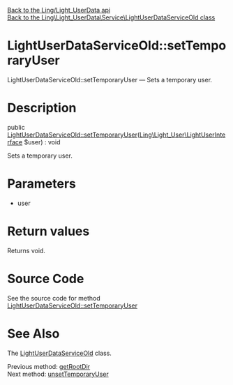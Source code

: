 [Back to the Ling/Light_UserData api](https://github.com/lingtalfi/Light_UserData/blob/master/doc/api/Ling/Light_UserData.md)<br>
[Back to the Ling\Light_UserData\Service\LightUserDataServiceOld class](https://github.com/lingtalfi/Light_UserData/blob/master/doc/api/Ling/Light_UserData/Service/LightUserDataServiceOld.md)


LightUserDataServiceOld::setTemporaryUser
================



LightUserDataServiceOld::setTemporaryUser — Sets a temporary user.




Description
================


public [LightUserDataServiceOld::setTemporaryUser](https://github.com/lingtalfi/Light_UserData/blob/master/doc/api/Ling/Light_UserData/Service/LightUserDataServiceOld/setTemporaryUser.md)([Ling\Light_User\LightUserInterface](https://github.com/lingtalfi/Light_User/blob/master/doc/api/Ling/Light_User/LightUserInterface.md) $user) : void




Sets a temporary user.




Parameters
================


- user

    


Return values
================

Returns void.








Source Code
===========
See the source code for method [LightUserDataServiceOld::setTemporaryUser](https://github.com/lingtalfi/Light_UserData/blob/master/Service/LightUserDataServiceOld.php#L1425-L1428)


See Also
================

The [LightUserDataServiceOld](https://github.com/lingtalfi/Light_UserData/blob/master/doc/api/Ling/Light_UserData/Service/LightUserDataServiceOld.md) class.

Previous method: [getRootDir](https://github.com/lingtalfi/Light_UserData/blob/master/doc/api/Ling/Light_UserData/Service/LightUserDataServiceOld/getRootDir.md)<br>Next method: [unsetTemporaryUser](https://github.com/lingtalfi/Light_UserData/blob/master/doc/api/Ling/Light_UserData/Service/LightUserDataServiceOld/unsetTemporaryUser.md)<br>

